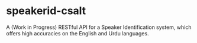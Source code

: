 # speakerid-csalt
A (Work in Progress) RESTful API for a Speaker Identification system, which offers high accuracies on the English and Urdu languages.
